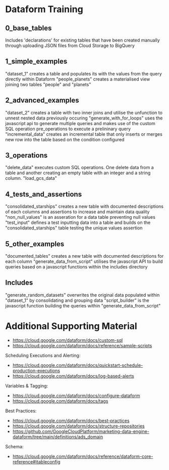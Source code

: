 # Dataform Training

## 0_base_tables

Includes 'declarations' for existing tables that have been created manually through uploading JSON files from Cloud Storage to BigQuery

## 1_simple_examples

"dataset_1" creates a table and populates its with the values from the query directly within Dataform
"people_planets" creates a materialised view joining two tables "people" and "planets"

## 2_advanced_examples

"dataset_2" creates a table with two inner joins and utilise the unfunction to unnest nested data previously occuring 
"generate_with_for_loops" uses the javascript api to generate multiple queries and makes use of the custom SQL operation pre_operations to execute a prelininary query
"incremental_data" creates an incremental table that only inserts or merges new row into the table based on the condition configured

## 3_operations

"delete_data" executes custom SQL operations. One delete data from a table and another creating an empty table with an integer and a string column.
"load_gcs_data" 

## 4_tests_and_assertions

"consolidated_starships" creates a new table with documented descriptions of each columns and assertions to increase and maintain data quality
"non_null_values" is an asseration for a data table preventing null values
"test_input" defines a test inputting data into a table and builds on the "consolidated_starships" table testing the unique values assertion 

## 5_other_examples

"documented_tables" creates a new table with documented descriptions for each column
"generate_data_from_script" utilises the javascript API to build queries based on a javascript functions within the includes directory

## Includes

"generate_random_datasets" overwrites the original data populated within "dataset_1" by consolidating and grouping data
"script_builder" is the javascript function building the queries within "generate_data_from_script"


# Additional Supporting Material

- https://cloud.google.com/dataform/docs/custom-sql
- https://cloud.google.com/dataform/docs/reference/sample-scripts

Scheduling Executions and Alerting:
- https://cloud.google.com/dataform/docs/quickstart-schedule-production-executions
- https://cloud.google.com/dataform/docs/log-based-alerts

Variables & Tagging: 
- https://cloud.google.com/dataform/docs/configure-dataform
- https://cloud.google.com/dataform/docs/tags

Best Practices:
- https://cloud.google.com/dataform/docs/best-practices
- https://cloud.google.com/dataform/docs/structure-repositories
- https://github.com/GoogleCloudPlatform/marketing-data-engine-dataform/tree/main/definitions/ads_domain

Schema:
- https://cloud.google.com/dataform/docs/reference/dataform-core-reference#itableconfig



